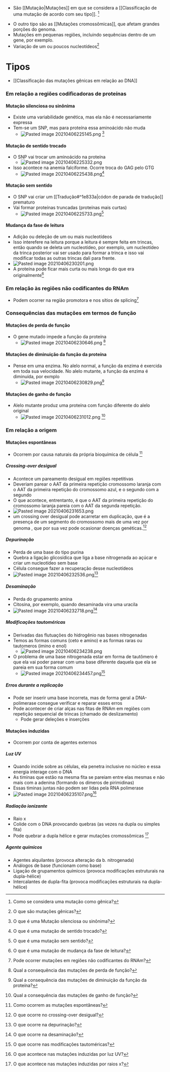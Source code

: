 + São [[Mutação|Mutações]] em que se considera a [[Classificação de uma mutação de acordo com seu tipo]]. [^985125]

[^985125]: Como se considera uma mutação como gênica?

+ O outro tipo são as [[Mutações cromossômicas]], que afetam grandes porções do genoma.
+ Mutações em pequenas regiões, incluindo sequências dentro de um gene, por exemplo.
+ Variação de um ou poucos nucleotídeos[^935222]

[^935222]: O que são mutações gênicas?

# Tipos
+ [[Classificação das mutações gênicas em relação ao DNA]]

### Em relação a regiões codificadoras de proteínas
#### Mutação silenciosa ou sinônima
+ Existe uma variabilidade genética, mas ela não é necessariamente expressa
+ Tem-se um SNP, mas para proteína essa aminoácido não muda
	+ ![Pasted image 20210406225145.png](Pasted%20image%2020210406225145.png) [^342055]

[^342055]: O que é uma Mutação silenciosa ou sinônima?

#### Mutação de sentido trocado
+ O SNP vai trocar um aminoácido na proteína
	+ ![Pasted image 20210406225332.png](Pasted%20image%2020210406225332.png)
+ Isso acontece na anemia falciforme. Ocorre troca do GAG pelo GTG
	+ ![Pasted image 20210406225438.png](Pasted%20image%2020210406225438.png)[^858466]

[^858466]: O que é uma mutação de sentido trocado?

#### Mutação sem sentido
+ O SNP vai criar um  [[Tradução#^1e833a|códon de parada de tradução]] prematuro
+ Vai formar proteínas truncadas (proteínas mais curtas)
	+ ![Pasted image 20210406225733.png](Pasted%20image%2020210406225733.png)[^227812]

[^227812]: O que é uma mutação sem sentido?

#### Mudança da fase de leitura
+ Adição ou deleção de um ou mais nucleotídeos
+ Isso interefere na leitura porque a leitura é sempre feita em trincas, então quando se deleta um nucleotídeo, por exemplo, um nucleotídeo da trinca posterior vai ser usado para formar a trinca e isso vai modificar todas as outras trincas dali para frente.
+ ![Pasted image 20210406230201.png](Pasted%20image%2020210406230201.png)
+ A proteína pode ficar mais curta ou mais longa do que era originalmente[^883982]

[^883982]: O que é uma mutação de mudança da fase de leitura?


### Em relação às regiões não codificantes do RNAm
+ Podem ocorrer na região promotora e nos sítios de splicing[^936682]

[^936682]: Pode ocorrer mutações em regiões não codificantes do RNAm?


### Consequências das mutações em termos de função
#### Mutações de perda de função
+ O gene mutado impede a função da proteína
	+ ![Pasted image 20210406230646.png](Pasted%20image%2020210406230646.png) [^334147]

[^334147]: Qual a consequência das mutações de perda de função?

#### Mutações de diminuição da função da proteína
+ Pense em uma enzima. No alelo normal, a função da enzima é exercida em toda sua velocidade. No alelo mutante, a função da enzima é diminuída, por exmplo
	+ ![Pasted image 20210406230829.png](Pasted%20image%2020210406230829.png)[^539820]

[^539820]:  Qual a consequência das mutações de diminuição da função da proteína?

####  Mutações de ganho de função
+ Alelo mutante produz uma proteína com função diferente do alelo original
	+ ![Pasted image 20210406231012.png](Pasted%20image%2020210406231012.png) [^478916]

[^478916]:  Qual a consequência das mutações de ganho de função?


### Em relação a origem
#### Mutações espontâneas
+ Ocorrem por causa naturais da própria bioquímica de célula [^946597]

[^946597]: Como ocorrem as mutações espontâneas?

##### Crossing-over desigual
+ Acontece um pareamento desigual em regiões repetitivas
+ Deveriam parear o AAT da primeira repetição cromossomo laranja com o AAT da primeira repetição do cromossomo azul, e o segundo com a segundo
+ O que acontece, entrentanto, é que o AAT da primeira repetição do cromossomo laranja pareia com o AAT da segunda repetição. 
+ ![Pasted image 20210406231653.png](Pasted%20image%2020210406231653.png)
+ um crossing over desigual pode acarretar em duplicação, que é a presença de um segmento do cromossomo mais de uma vez por genoma , que por sua vez pode ocasionar doenças genéticas.[^188567]

[^188567]: O que ocorre no crossing-over desigual?

##### Depurinação
+ Perda de uma base do tipo purina
+ Quebra a ligação glicosídica que liga a base nitrogenada ao açúcar e criar um nucleotídeo sem base
+ Célula consegue fazer a recuperação desse nucleotídeos
+ ![Pasted image 20210406232536.png](Pasted%20image%2020210406232536.png)[^584987]

[^584987]: O que ocorre na depurinação?

##### Desaminação
+ Perda do grupamento amina
+ Citosina, por exemplo, quando desaminada vira uma uracila
+ ![Pasted image 20210406232718.png](Pasted%20image%2020210406232718.png)[^759236]

[^759236]: O que ocorre na desaminação?

##### Modificações tautoméricas
+ Derivadas das flutuações do hidrogênio nas bases nitrogenadas
+ Temos as formas comuns (ceto e amino) e as formas raras ou tautomeros (imino e enol)
	+ ![Pasted image 20210406234238.png](Pasted%20image%2020210406234238.png)
+ O problema de uma base nitrogenada estar em forma de tautômero é que ela vai poder parear com uma base diferente daquela que ela se pareia em sua forma comum
	+ ![Pasted image 20210406234457.png](Pasted%20image%2020210406234457.png)[^743605]

[^743605]: O que ocorre nas modificações tautoméricas?

##### Erros durante a replicação
+ Pode ser inserir uma base incorreta, mas de forma geral a DNA-polimerase consegue verificar e reparar esses erros
+ Pode acontecer de criar alças nas fitas de RNAm em regiões com repetição sequencial de trincas (chamado de deslizamento)
	+ Pode gerar deleções e inserções
#### Mutações induzidas
+ Ocorrem por conta de agentes externos
##### Luz UV
+ Quando incide sobre as células, ela penetra inclusive no núcleo e essa energia interage com o DNA	
+ As timinas que estão na mesma fita se pareiam entre elas mesmas e não mais com a adenina (formando os dímeros de pirimidinas)
+ Essas timinas juntas não podem ser lidas pela RNA polimerase
+ ![Pasted image 20210406235107.png](Pasted%20image%2020210406235107.png)[^448525]

[^448525]: O que acontece nas mutações induzidas por luz UV?

##### Radiação ionizante
+ Raio x
+ Colide com o DNA provocando quebras (as vezes na dupla ou simples fita)
+ Pode quebrar a dupla hélice e gerar mutações cromossômicas [^240989]

[^240989]: O que acontece nas mutações induzidas por raios x?

##### Agente químicos
+ Agentes alquilantes (provoca alteração da b. nitrogenada)
+ Análogos de base (funcionam como base)
+ Ligação de grupamentos químicos (provoca modificações estruturais na dupla-hélice)
+ Intercalantes de dupla-fita (provoca modificações estruturais na dupla-hélice)